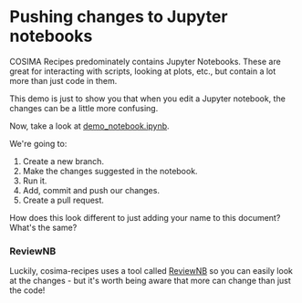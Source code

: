 # Pushing changes to Jupyter notebooks

COSIMA Recipes predominately contains Jupyter Notebooks. These are great for interacting with scripts, looking at plots, etc., but contain a lot more than just code in them. 

This demo is just to show you that when you edit a Jupyter notebook, the changes can be a little more confusing.

Now, take a look at [demo_notebook.ipynb](demo_notebook.ipynb).

We're going to:
1. Create a new branch.
2. Make the changes suggested in the notebook.
3. Run it.
4. Add, commit and push our changes.
5. Create a pull request.

How does this look different to just adding your name to this document? What's the same?


### ReviewNB

Luckily, cosima-recipes uses a tool called [ReviewNB](https://www.reviewnb.com/) so you can easily look at the changes - but it's worth being aware that more can change than just the code!
